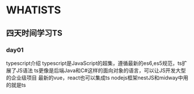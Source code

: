 # WHATISTS

## 四天时间学习TS

### day01

typescript介绍
typescript是JavaScript的超集，遵循最新的es6,es5规范，ts扩展了JS语法
ts更像是后端Java和C#这样的面向对象的语言，可以让JS开发大型的企业级项目
最新的vue，react也可以集成ts
nodejs框架nestJS和midway中用的就是ts

